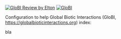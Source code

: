 [![GloBI Review by Elton](../../actions/workflows/review.yml/badge.svg)](../../actions/workflows/review.yml) [![GloBI](https://api.globalbioticinteractions.org/interaction.svg?accordingTo=globi:globalbioticinteractions/osal-ar&refutes=true&refutes=false)](https://globalbioticinteractions.org/?accordingTo=globi:globalbioticinteractions/osal-ar)

Configuration to help Global Biotic Interactions (GloBI, https://globalbioticinteractions.org) index: 

bla